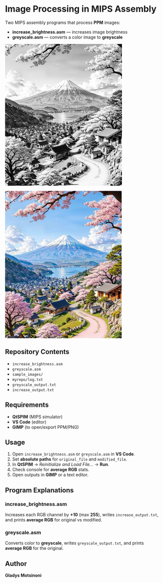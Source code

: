 # **Image Processing in MIPS Assembly**

Two MIPS assembly programs that process **PPM** images:
- **increase_brightness.asm** — increases image brightness
- **greyscale.asm** — converts a color image to **greyscale**

![MIPS Image Processing Screenshot](https://github.com/Gladmots/image-processing-mips-assembly/blob/main/Image%20Processing%20MIPS%20Assembly/Screenshot%202025-08-24%20221209.png?raw=1)

![MIPS Image Processing Screenshot](https://github.com/Gladmots/image-processing-mips-assembly/blob/main/Image%20Processing%20MIPS%20Assembly/Screenshot%202025-08-24%20221149.png?raw=1)

## **Repository Contents**
- `increase_brightness.asm`
- `greyscale.asm`
- `sample_images/`
- `myrepo/log.txt`
- `greyscale_output.txt`
- `increase_output.txt`

## **Requirements**
- **QtSPIM** (MIPS simulator)
- **VS Code** (editor)
- **GIMP** (to open/export PPM/PNG)

## **Usage**
1. Open `increase_brightness.asm` or `greyscale.asm` in **VS Code**.
2. Set **absolute paths** for `original_file` and `modified_file`.
3. In **QtSPIM** → *Reinitialize and Load File…* → **Run**.
4. Check console for **average RGB** stats.
5. Open outputs in **GIMP** or a text editor.

## Program Explanations
### **increase_brightness.asm**
Increases each RGB channel by **+10** (max **255**), writes `increase_output.txt`,
and prints **average RGB** for original vs modified.

### **greyscale.asm**
Converts color to **greyscale**, writes `greyscale_output.txt`,
and prints **average RGB** for the original.

## **Author**
**Gladys Motsinoni**
